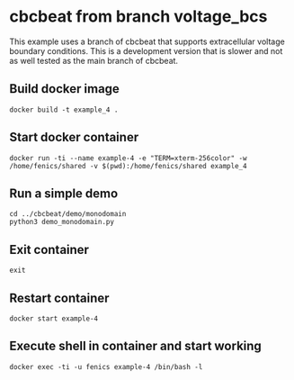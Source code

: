 # cbcbeat from branch voltage_bcs
This example uses a branch of cbcbeat that supports extracellular
voltage boundary conditions. This is a development version that
is slower and not as well tested as the main branch of cbcbeat. 


## Build docker image
```shell
docker build -t example_4 .
```

## Start docker container
```shell
docker run -ti --name example-4 -e "TERM=xterm-256color" -w /home/fenics/shared -v $(pwd):/home/fenics/shared example_4
```

## Run a simple demo
```
cd ../cbcbeat/demo/monodomain
python3 demo_monodomain.py
```

## Exit container
```
exit
```

## Restart container
```
docker start example-4
```

## Execute shell in container and start working
```
docker exec -ti -u fenics example-4 /bin/bash -l
```
